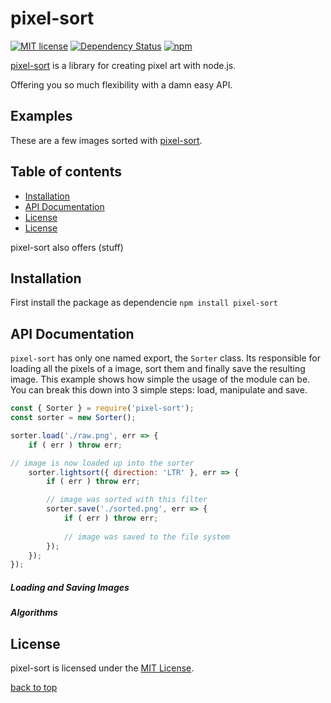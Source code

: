 # pixel-sort
[![MIT license](http://img.shields.io/badge/license-MIT-brightgreen.svg?style=popout)](http://opensource.org/licenses/MIT) 
[![Dependency Status](https://img.shields.io/david/schulke-214/pixel-sort.svg?style=popout)](https://david-dm.org/schulke-214/pixel-sort)
[![npm](https://img.shields.io/npm/v/pixel-sort.svg?style=popout)](https://www.npmjs.com/package/pixel-sort/)

[pixel-sort](https://www.npmjs.com/package/pixel-sort/) is a library for creating pixel art with node.js. 

Offering you so much flexibility with a damn easy API.

## Examples
These are a few images sorted with [pixel-sort](https://www.npmjs.com/package/pixel-sort/).

## Table of contents

- [Installation](#installation)
- [API Documentation](#api-documentation)
- [License](#license)
- [License](#license)

pixel-sort also offers (stuff)


## Installation
First install the package as dependencie 
`npm install pixel-sort`


## API Documentation
`pixel-sort` has only one named export, the `Sorter` class. Its responsible for loading all the pixels of a image, sort them and finally save the resulting image. This example shows how simple the usage of the module can be. You can break this down into 3 simple steps: load, manipulate and save.

```js
const { Sorter } = require('pixel-sort');
const sorter = new Sorter();

sorter.load('./raw.png', err => {
    if ( err ) throw err;

// image is now loaded up into the sorter
    sorter.lightsort({ direction: 'LTR' }, err => {
        if ( err ) throw err;

        // image was sorted with this filter
        sorter.save('./sorted.png', err => {
            if ( err ) throw err;
        
            // image was saved to the file system
        });
    });
});
```


##### Loading and Saving Images
##### Algorithms


## License
pixel-sort is licensed under the [MIT License](https://github.com/schulke-214/pixel-sort/blob/master/LICENSE).

[back to top](#pixel-sort)